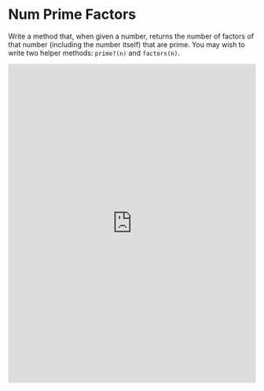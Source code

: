 # Num Prime Factors

Write a method that, when given a number, returns the number of factors of that number (including the number itself) that are prime. You may wish to write two helper methods: `prime?(n)` and `factors(n)`.

<iframe frameborder="0" width="100%" height="650" src="https://repl.it/GdYF/28?lite=true"></iframe>
